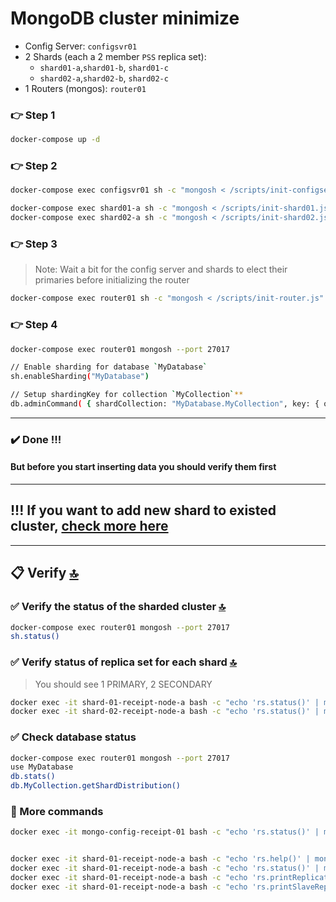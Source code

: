 MongoDB cluster minimize
=========================================

* Config Server: `configsvr01`
* 2 Shards (each a 2 member `PSS` replica set):
	* `shard01-a`,`shard01-b`, `shard01-c`
	* `shard02-a`,`shard02-b`, `shard02-c`
* 1 Routers (mongos): `router01`

### 👉 Step 1
```bash
docker-compose up -d
```

### 👉 Step 2

```bash
docker-compose exec configsvr01 sh -c "mongosh < /scripts/init-configserver.js"

docker-compose exec shard01-a sh -c "mongosh < /scripts/init-shard01.js"
docker-compose exec shard02-a sh -c "mongosh < /scripts/init-shard02.js"
```

### 👉 Step 3
>Note: Wait a bit for the config server and shards to elect their primaries before initializing the router

```bash
docker-compose exec router01 sh -c "mongosh < /scripts/init-router.js"
```

### 👉 Step 4
```bash
docker-compose exec router01 mongosh --port 27017

// Enable sharding for database `MyDatabase`
sh.enableSharding("MyDatabase")

// Setup shardingKey for collection `MyCollection`**
db.adminCommand( { shardCollection: "MyDatabase.MyCollection", key: { oemNumber: "hashed", zipCode: 1, supplierId: 1 } } )

```

---
### ✔️ Done !!!

#### But before you start inserting data you should verify them first
---

## !!! If you want to add new shard to existed cluster, [check more here](https://github.com/minhhungit/mongodb-cluster-docker-compose/tree/master/minimize/scripts/update01)

---

## 📋 Verify [🔝](#-table-of-contents)

### ✅ Verify the status of the sharded cluster [🔝](#-table-of-contents)

```bash
docker-compose exec router01 mongosh --port 27017
sh.status()
```

### ✅ Verify status of replica set for each shard [🔝](#-table-of-contents)
> You should see 1 PRIMARY, 2 SECONDARY

```bash
docker exec -it shard-01-receipt-node-a bash -c "echo 'rs.status()' | mongosh --port 27017" 
docker exec -it shard-02-receipt-node-a bash -c "echo 'rs.status()' | mongosh --port 27017" 
```

### ✅ Check database status
```bash
docker-compose exec router01 mongosh --port 27017
use MyDatabase
db.stats()
db.MyCollection.getShardDistribution()
```

### 🔎 More commands 

```bash
docker exec -it mongo-config-receipt-01 bash -c "echo 'rs.status()' | mongosh --port 27017"


docker exec -it shard-01-receipt-node-a bash -c "echo 'rs.help()' | mongosh --port 27017"
docker exec -it shard-01-receipt-node-a bash -c "echo 'rs.status()' | mongosh --port 27017" 
docker exec -it shard-01-receipt-node-a bash -c "echo 'rs.printReplicationInfo()' | mongosh --port 27017" 
docker exec -it shard-01-receipt-node-a bash -c "echo 'rs.printSlaveReplicationInfo()' | mongosh --port 27017"
```
